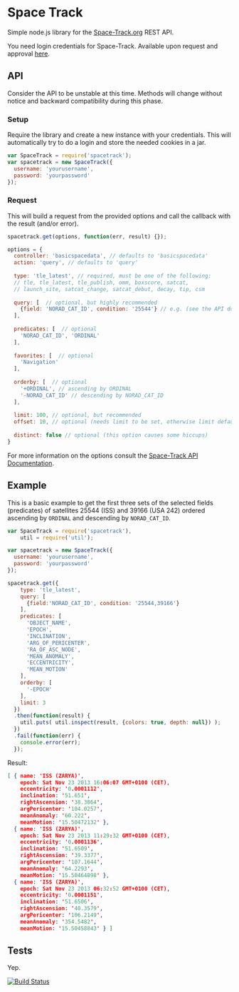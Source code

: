 # Space Track

Simple node.js library for the [Space-Track.org](https://www.space-track.org/) REST API.

You need login credentials for Space-Track. Available upon request and approval [here](https://www.space-track.org/auth/create_user).

## API
  Consider the API to be unstable at this time. Methods will change without notice and backward compatibility during this phase.

### Setup
  Require the library and create a new instance with your credentials.
  This will automatically try to do a login and store the needed cookies in a jar.
```javascript
var SpaceTrack = require('spacetrack');
var spacetrack = new SpaceTrack({
  username: 'yourusername',
  password: 'yourpassword'
});
```

### Request
  This will build a request from the provided options and call the callback with the result (and/or error).
  
```javascript
spacetrack.get(options, function(err, result) {});
```
```javascript
options = {
  controller: 'basicspacedata', // defaults to 'basicspacedata'
  action: 'query', // defaults to 'query'
  
  type: 'tle_latest', // required, must be one of the following:
  // tle, tle_latest, tle_publish, omm, boxscore, satcat, 
  // launch_site, satcat_change, satcat_debut, decay, tip, csm
  
  query: [  // optional, but highly recommended
    {field: 'NORAD_CAT_ID', condition: '25544'} // e.g. (see the API documentation)
  ],
  
  predicates: [  // optional
    'NORAD_CAT_ID', 'ORDINAL'
  ],
  
  favorites: [  // optional
    'Navigation'
  ],
  
  orderby: [  // optional
    '+ORDINAL', // ascending by ORDINAL
    '-NORAD_CAT_ID' // descending by NORAD_CAT_ID
  ],
  
  limit: 100, // optional, but recommended
  offset: 10, // optional (needs limit to be set, otherwise limit defaults to 100)
  
  distinct: false // optional (this option causes some hiccups)
}
```
  For more information on the options consult the [Space-Track API Documentation](https://www.space-track.org/documentation).

## Example

  This is a basic example to get the first three sets of the selected fields (predicates) of satellites 25544 (ISS) and 39166 (USA 242) ordered ascending by `ORDINAL` and descending by `NORAD_CAT_ID`.

```javascript
var SpaceTrack = require('spacetrack'),
    util = require('util');

var spacetrack = new SpaceTrack({
  username: 'yourusername',
  password: 'yourpassword'
});

spacetrack.get({
    type: 'tle_latest',
    query: [
      {field:'NORAD_CAT_ID', condition: '25544,39166'}
    ],
    predicates: [
      'OBJECT_NAME',
      'EPOCH',
      'INCLINATION',
      'ARG_OF_PERICENTER',
      'RA_OF_ASC_NODE',
      'MEAN_ANOMALY',
      'ECCENTRICITY',
      'MEAN_MOTION'
    ],
    orderby: [
      '-EPOCH'
    ],
    limit: 3
  })
  .then(function(result) {
    util.puts( util.inspect(result, {colors: true, depth: null}) );
  })
  .fail(function(err) {
    console.error(err);
  });

```
Result:
```json
[ { name: 'ISS (ZARYA)',
    epoch: Sat Nov 23 2013 16:06:07 GMT+0100 (CET),
    eccentricity: '0.0001112',
    inclination: '51.651',
    rightAscension: '38.3864',
    argPericenter: '104.0257',
    meanAnomaly: '60.222',
    meanMotion: '15.50472132' },
  { name: 'ISS (ZARYA)',
    epoch: Sat Nov 23 2013 11:29:32 GMT+0100 (CET),
    eccentricity: '0.0001136',
    inclination: '51.6509',
    rightAscension: '39.3377',
    argPericenter: '107.1644',
    meanAnomaly: '64.2293',
    meanMotion: '15.50464898' },
  { name: 'ISS (ZARYA)',
    epoch: Sat Nov 23 2013 06:32:52 GMT+0100 (CET),
    eccentricity: '0.0001151',
    inclination: '51.6506',
    rightAscension: '40.3579',
    argPericenter: '106.2149',
    meanAnomaly: '354.5482',
    meanMotion: '15.50458843' } ]
```

## Tests
Yep.

[![Build Status](https://travis-ci.org/benelsen/spacetrack.png?branch=develop)](https://travis-ci.org/benelsen/spacetrack)
